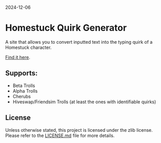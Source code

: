 2024-12-06

# Homestuck Quirk Generator

A site that allows you to convert inputted text into the typing quirk of a Homestuck character.

[Find it here][website-link].

## Supports:

- Beta Trolls
- Alpha Trolls
- Cherubs
- Hiveswap/Friendsim Trolls (at least the ones with identifiable quirks)

## License

Unless otherwise stated, this project is licensed under the zlib license. Please refer to the [LICENSE.md](LICENSE.md) file for more details.

[website-link]: https://homestuck-quirks.web.app/
[ts]: https://www.typescriptlang.org
[react]: https://reactjs.org/
